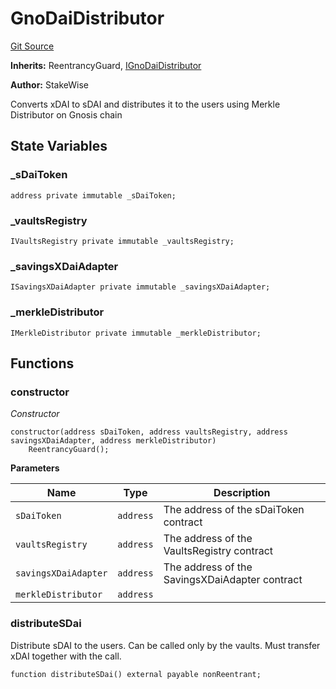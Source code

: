 # GnoDaiDistributor
[Git Source](https://github.com/stakewise/v3-core/blob/c4059a64871829ca60ea58f054baf8eb13d3572a/contracts/misc/GnoDaiDistributor.sol)

**Inherits:**
ReentrancyGuard, [IGnoDaiDistributor](/contracts/interfaces/IGnoDaiDistributor.sol/interface.IGnoDaiDistributor.md)

**Author:**
StakeWise

Converts xDAI to sDAI and distributes it to the users using Merkle Distributor on Gnosis chain


## State Variables
### _sDaiToken

```solidity
address private immutable _sDaiToken;
```


### _vaultsRegistry

```solidity
IVaultsRegistry private immutable _vaultsRegistry;
```


### _savingsXDaiAdapter

```solidity
ISavingsXDaiAdapter private immutable _savingsXDaiAdapter;
```


### _merkleDistributor

```solidity
IMerkleDistributor private immutable _merkleDistributor;
```


## Functions
### constructor

*Constructor*


```solidity
constructor(address sDaiToken, address vaultsRegistry, address savingsXDaiAdapter, address merkleDistributor)
    ReentrancyGuard();
```
**Parameters**

|Name|Type|Description|
|----|----|-----------|
|`sDaiToken`|`address`|The address of the sDaiToken contract|
|`vaultsRegistry`|`address`|The address of the VaultsRegistry contract|
|`savingsXDaiAdapter`|`address`|The address of the SavingsXDaiAdapter contract|
|`merkleDistributor`|`address`||


### distributeSDai

Distribute sDAI to the users. Can be called only by the vaults. Must transfer xDAI together with the call.


```solidity
function distributeSDai() external payable nonReentrant;
```

